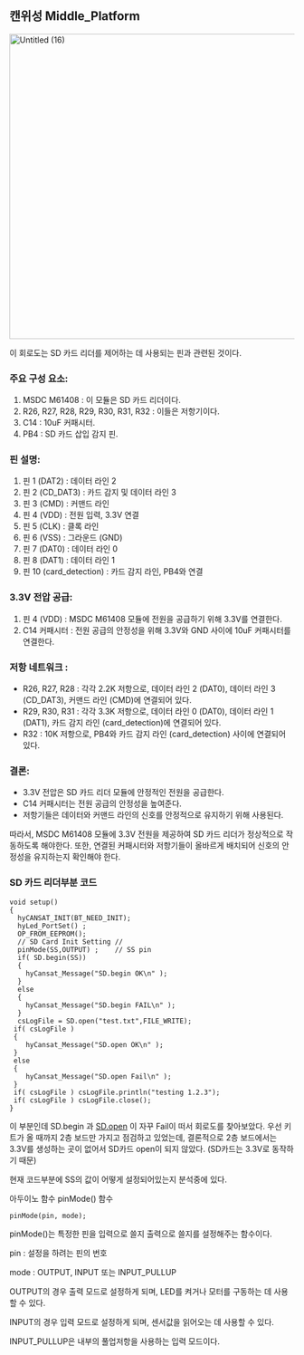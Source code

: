 ## 캔위성 Middle_Platform

<img width="539" alt="Untitled (16)" src="https://github.com/dawoon1229/Cansat_project/assets/164113758/ae055ec7-de4f-4e16-a866-505819bac3c5">


이 회로도는 SD 카드 리더를 제어하는 데 사용되는 핀과 관련된 것이다.

### 주요 구성 요소:

1. MSDC M61408 : 이 모듈은 SD 카드 리더이다.
2. R26, R27, R28, R29, R30, R31, R32 : 이들은 저항기이다.
3. C14 : 10uF 커패시터.
4. PB4 : SD 카드 삽입 감지 핀.

### 핀 설명:

1. 핀 1 (DAT2) : 데이터 라인 2
2. 핀 2 (CD_DAT3) : 카드 감지 및 데이터 라인 3
3. 핀 3 (CMD) : 커맨드 라인
4. 핀 4 (VDD) : 전원 입력, 3.3V 연결
5. 핀 5 (CLK) : 클록 라인
6. 핀 6 (VSS) : 그라운드 (GND)
7. 핀 7 (DAT0) : 데이터 라인 0
8. 핀 8 (DAT1) : 데이터 라인 1
9. 핀 10 (card_detection) : 카드 감지 라인, PB4와 연결

### 3.3V 전압 공급:

1. 핀 4 (VDD) : MSDC M61408 모듈에 전원을 공급하기 위해 3.3V를 연결한다.
2. C14 커패시터 : 전원 공급의 안정성을 위해 3.3V와 GND 사이에 10uF 커패시터를 연결한다.

### 저항 네트워크 :

- R26, R27, R28 : 각각 2.2K 저항으로, 데이터 라인 2 (DAT0), 데이터 라인 3 (CD_DAT3), 커맨드 라인 (CMD)에 연결되어 있다.
- R29, R30, R31 : 각각 3.3K 저항으로, 데이터 라인 0 (DAT0), 데이터 라인 1 (DAT1), 카드 감지 라인 (card_detection)에 연결되어 있다.
- R32 : 10K 저항으로, PB4와 카드 감지 라인 (card_detection) 사이에 연결되어 있다.

### 결론:

- 3.3V 전압은 SD 카드 리더 모듈에 안정적인 전원을 공급한다.
- C14 커패시터는 전원 공급의 안정성을 높여준다.
- 저항기들은 데이터와 커맨드 라인의 신호를 안정적으로 유지하기 위해 사용된다.

따라서, MSDC M61408 모듈에 3.3V 전원을 제공하여 SD 카드 리더가 정상적으로 작동하도록 해야한다. 또한, 연결된 커패시터와 저항기들이 올바르게 배치되어 신호의 안정성을 유지하는지 확인해야 한다.

### SD 카드 리더부분 코드

```arduino
void setup() 
{
  hyCANSAT_INIT(BT_NEED_INIT);
  hyLed_PortSet() ;
  OP_FROM_EEPROM();
  // SD Card Init Setting //
  pinMode(SS,OUTPUT) ;    // SS pin
  if( SD.begin(SS))
  {
    hyCansat_Message("SD.begin OK\n" );
  }
  else
  {
    hyCansat_Message("SD.begin FAIL\n" );
  }
  csLogFile = SD.open("test.txt",FILE_WRITE);
 if( csLogFile ) 
 {
    hyCansat_Message("SD.open OK\n" );
 }
 else
 {
    hyCansat_Message("SD.open Fail\n" );
 }
 if( csLogFile ) csLogFile.println("testing 1.2.3");
 if( csLogFile ) csLogFile.close();
}
```

이 부분인데 SD.begin 과 [SD.open](http://SD.open) 이 자꾸 Fail이 떠서 회로도를 찾아보았다. 우선 키트가 올 때까지 2층 보드만 가지고 점검하고 있었는데, 결론적으로 2층 보드에서는 3.3V를 생성하는 곳이 없어서 SD카드 open이 되지 않았다. (SD카드는 3.3V로 동작하기 때문)

현재 코드부분에 SS의 값이 어떻게 설정되어있는지 분석중에 있다.

아두이노 함수 pinMode() 함수

```arduino
pinMode(pin, mode);
```

pinMode()는 특정한 핀을 입력으로 쓸지 출력으로 쓸지를 설정해주는 함수이다.

pin : 설정을 하려는 핀의 번호

mode : OUTPUT, INPUT 또는 INPUT_PULLUP

OUTPUT의 경우 출력 모드로 설정하게 되며, LED를 켜거나 모터를 구동하는 데 사용할 수 있다.

INPUT의 경우 입력 모드로 설정하게 되며, 센서값을 읽어오는 데 사용할 수 있다.

INPUT_PULLUP은 내부의 풀업저항을 사용하는 입력 모드이다.
